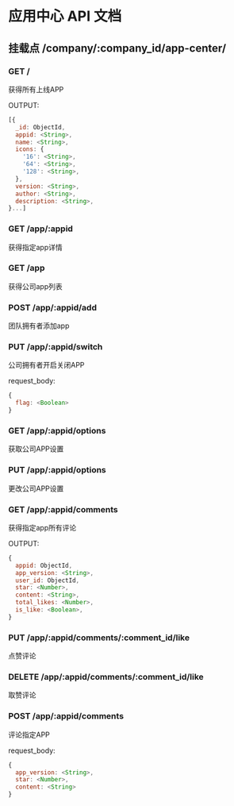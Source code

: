 # 应用中心 API 文档

## 挂载点 /company/:company_id/app-center/

### GET /

获得所有上线APP

OUTPUT:
```javascript
[{
  _id: ObjectId,
  appid: <String>,
  name: <String>,
  icons: {
    '16': <String>,
    '64': <String>,
    '128': <String>,
  },
  version: <String>,
  author: <String>,
  description: <String>,
}...]
```

### GET /app/:appid

获得指定app详情

### GET /app

获得公司app列表

### POST /app/:appid/add

团队拥有者添加app


### PUT /app/:appid/switch

公司拥有者开启关闭APP

request_body:
```javascript
{
  flag: <Boolean>
}
```

### GET /app/:appid/options

获取公司APP设置

### PUT /app/:appid/options

更改公司APP设置


### GET /app/:appid/comments

获得指定app所有评论

OUTPUT:
```javascript
{
  appid: ObjectId,
  app_version: <String>,
  user_id: ObjectId,
  star: <Number>,
  content: <String>,
  total_likes: <Number>,
  is_like: <Boolean>,
}
```

### PUT /app/:appid/comments/:comment_id/like

点赞评论

### DELETE /app/:appid/comments/:comment_id/like

取赞评论

### POST /app/:appid/comments

评论指定APP

request_body:
```javascript
{
  app_version: <String>,
  star: <Number>,
  content: <String>
}
```
